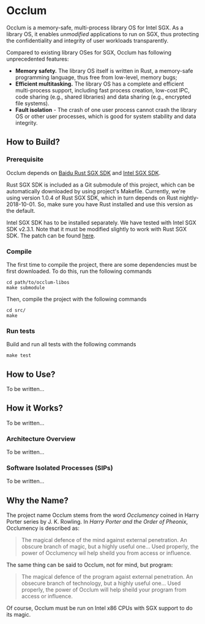 # Occlum

Occlum is a memory-safe, multi-process library OS for Intel SGX. As a library OS, it enables *unmodified* applications to run on SGX, thus protecting the confidentiality and integrity of user workloads transparently. 

Compared to existing library OSes for SGX, Occlum has following unprecedented features:

  * **Memory safety.** The library OS itself is written in Rust, a memory-safe programming language, thus free from low-level, memory bugs;
  * **Efficient multitasking.** The library OS has a complete and efficient multi-process support, including fast process creation, low-cost IPC, code sharing (e.g., shared libraries) and data sharing (e.g., encrypted file systems).
  * **Fault isolation** - The crash of one user process cannot crash the library OS or other user processes, which is good for system stability and data integrity.

## How to Build?

### Prerequisite

Occlum depends on [Baidu Rust SGX SDK](https://github.com/baidu/rust-sgx-sdk/) and [Intel SGX SDK](https://github.com/intel/linux-sgx/).

Rust SGX SDK is included as a Git submodule of this project, which can be automatically downloaded by using project's Makefile. Currently, we're using version 1.0.4 of Rust SGX SDK, which in turn depends on Rust nightly-2018-10-01. So, make sure you have Rust installed and use this version as the default.

Intel SGX SDK has to be installed separately. We have tested with Intel SGX SDK v2.3.1. Note that it must be modified slightly to work with Rust SGX SDK. The patch can be found [here](https://github.com/baidu/rust-sgx-sdk/blob/af441e3c9143a8c1d04dbbc544142adc8e35f73e/dockerfile/patch).

### Compile

The first time to compile the project, there are some dependencies must be first downloaded. To do this, run the following commands

    cd path/to/occlum-libos
    make submodule

Then, compile the project with the following commands

    cd src/
    make

### Run tests

Build and run all tests with the following commands

    make test

## How to Use?

To be written...

## How it Works?

To be written...

### Architecture Overview

To be written...

### Software Isolated Processes (SIPs)

To be written...

## Why the Name?

The project name Occlum stems from the word *Occlumency* coined in Harry Porter series by J. K. Rowling. In *Harry Porter and the Order of Pheonix*, Occlumency is described as:

> The magical defence of the mind against external penetration. An obscure branch of magic, but a highly useful one... Used properly, the power of Occlumency wil help sheild you from access or influence.

The same thing can be said to Occlum, not for mind, but program:

> The magical defence of the program agaist external penetration. An obsecure branch of technology, but a highly useful one... Used properly, the power of Occlum will help sheild your program from access or influence.

Of course, Occlum must be run on Intel x86 CPUs with SGX support to do its magic.

